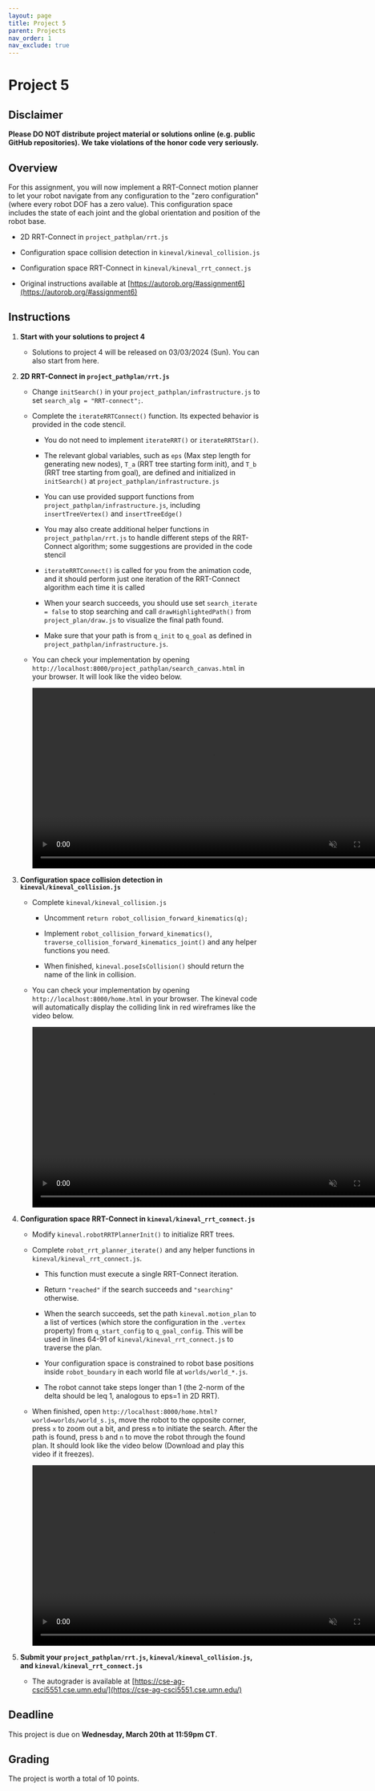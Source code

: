 ```yaml
---
layout: page
title: Project 5
parent: Projects
nav_order: 1
nav_exclude: true
---
```

 
# Project 5

## Disclaimer

<b> Please DO NOT distribute project material or solutions online (e.g. public GitHub repositories). We take violations of the honor code very seriously. </b>

## Overview
For this assignment, you will now implement a RRT-Connect motion planner to let your robot navigate from any configuration to the "zero configuration" (where every robot DOF has a zero value). This configuration space includes the state of each joint and the global orientation and position of the robot base.

- 2D RRT-Connect in `project_pathplan/rrt.js`

- Configuration space collision detection in `kineval/kineval_collision.js`

- Configuration space RRT-Connect in `kineval/kineval_rrt_connect.js`

- Original instructions available at [https://autorob.org/#assignment6](https://autorob.org/#assignment6)

## Instructions

1. <b>Start with your solutions to project 4</b>
    - Solutions to project 4 will be released on 03/03/2024 (Sun). You can also start from here.

2. <b>2D RRT-Connect in `project_pathplan/rrt.js`</b>
        
    - Change `initSearch()` in your `project_pathplan/infrastructure.js` to set `search_alg = "RRT-connect";`.

    - Complete the `iterateRRTConnect()` function. Its expected behavior is provided in the code stencil.

        - You do not need to implement `iterateRRT()` or `iterateRRTStar()`.

        - The relevant global variables, such as `eps` (Max step length for generating new nodes), `T_a` (RRT tree starting form init), and `T_b` (RRT tree starting from goal), are defined and initialized in `initSearch()` at `project_pathplan/infrastructure.js`

        - You can use provided support functions from `project_pathplan/infrastructure.js`, including `insertTreeVertex()` and `insertTreeEdge()`

        - You may also create additional helper functions in `project_pathplan/rrt.js` to handle different steps of the RRT-Connect algorithm; some suggestions are provided in the code stencil

        - `iterateRRTConnect()` is called for you from the animation code, and it should perform just one iteration of the RRT-Connect algorithm each time it is called

        - When your search succeeds, you should use set `search_iterate = false` to stop searching and call `drawHighlightedPath()` from `project_plan/draw.js` to visualize the final path found.

        - Make sure that your path is from `q_init` to `q_goal` as defined in `project_pathplan/infrastructure.js`.

    - You can check your implementation by opening `http://localhost:8000/project_pathplan/search_canvas.html` in your browser. It will look like the video below.

        <video width="720" muted controls>
            <source src="/CSCI5551-Spr24/assets/projects/P5/2d_rrt.mp4" type="video/mp4">
        </video>


3. <b>Configuration space collision detection in `kineval/kineval_collision.js`</b>

    - Complete `kineval/kineval_collision.js`

        - Uncomment `return robot_collision_forward_kinematics(q);`

        - Implement `robot_collision_forward_kinematics()`, `traverse_collision_forward_kinematics_joint()` and any helper functions you need.

        - When finished, `kineval.poseIsCollision()` should return the name of the link in collision.
    
    - You can check your implementation by opening `http://localhost:8000/home.html` in your browser. The kineval code will automatically display the colliding link in red wireframes like the video below.

        <video width="720" muted controls>
            <source src="/CSCI5551-Spr24/assets/projects/P5/kineval_collision.mp4" type="video/mp4">
        </video>

4. <b>Configuration space RRT-Connect in `kineval/kineval_rrt_connect.js`</b>

    - Modify `kineval.robotRRTPlannerInit()` to initialize RRT trees.

    - Complete `robot_rrt_planner_iterate()` and any helper functions in `kineval/kineval_rrt_connect.js`.

        - This function must execute a single RRT-Connect iteration.

        - Return `"reached"` if the search succeeds and `"searching"` otherwise.

        - When the search succeeds, set the path `kineval.motion_plan` to a list of vertices (which store the configuration in the `.vertex` property) from `q_start_config` to `q_goal_config`. This will be used in lines 64-91 of `kineval/kineval_rrt_connect.js` to traverse the plan.

        - Your configuration space is constrained to robot base positions inside `robot_boundary` in each world file at `worlds/world_*.js`.

        - The robot cannot take steps longer than 1 (the 2-norm of the delta should be leq 1, analogous to eps=1 in 2D RRT).

    - When finished, open `http://localhost:8000/home.html?world=worlds/world_s.js`, move the robot to the opposite corner, press `x` to zoom out a bit, and press `m` to initiate the search. After the path is found, press `b` and `n` to move the robot through the found plan. It should look like the video below (Download and play this video if it freezes).

        <video width="720" muted controls>
            <source src="/CSCI5551-Spr24/assets/projects/P5/kineval_rrt.mp4" type="video/mp4">
        </video>

5. <b>Submit your `project_pathplan/rrt.js`, `kineval/kineval_collision.js`, and `kineval/kineval_rrt_connect.js` </b>
    - The autograder is available at [https://cse-ag-csci5551.cse.umn.edu/](https://cse-ag-csci5551.cse.umn.edu/)
    <!-- - The autograder for `kineval/kineval_rrt_connect.js` is still under construction. Stay tuned for updates. -->


## Deadline

This project is due on <b>Wednesday, March 20th at 11:59pm CT</b>.

## Grading

The project is worth a total of 10 points.